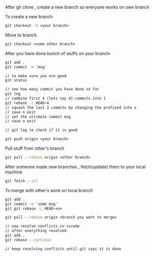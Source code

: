 After git clone , create a new branch so everyone works on own branch

To create a new branch

```cmd
git checkout -b <your branch>
```

Move to branch

```cmd
git checkout <some other branch>
```

After you have done bunch of stuffs on your branch:

```cmd
git add .
git commit -m 'msg'

// to make sure you are good
git status

// see how many commit you have done so far
git log
// combine first 4 (lets say 4) commits into 1
git rebase -i HEAD~4
// squash the last 3 commits by changing the prefixed into s
// save n exit
// set the ultimate commit msg
// save n exit

// git log to check if it is good

git push origin <your branch>
```

Pull stuff from other's branch

```cmd
git pull --rebase origin <other branch>
```

After someone made new branches , fetch(update) them to your local machine

```cmd
git fetch --all
```

To merge with other's work on local branch

```cmd
git add .
git commit -m 'some msg'
git git rebase -i HEAD~<n>

git pull --rebase origin <branch you want to merge>

// now resolve conflicts in vscode
// after everything resolved
git add .
git rebase --continue

// keep resolving conflicts until git says it is done
```



